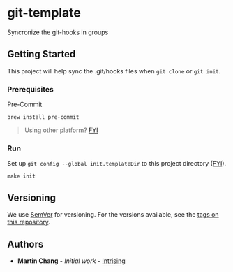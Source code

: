 # git-template

Syncronize the git-hooks in groups

## Getting Started

This project will help sync the .git/hooks files when `git clone` or `git init`.

### Prerequisites

Pre-Commit

```shell
brew install pre-commit
```

> Using other platform? [FYI](https://pre-commit.com/#installation)

### Run

Set up `git config --global init.templateDir` to this project directory ([FYI](https://git-scm.com/docs/git-init#_template_directory)).

```shell
make init
```

## Versioning

We use [SemVer](http://semver.org/) for versioning. For the versions available, see the [tags on this repository](https://github.com/your/project/tags). 

## Authors

- **Martin Chang** - *Initial work* - [Intrising](https://github.com/MartinChangCF)
